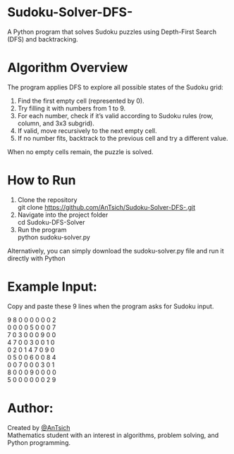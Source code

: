 # Sudoku-Solver-DFS-
A Python program that solves Sudoku puzzles using Depth-First Search (DFS) and backtracking.
# Algorithm Overview
The program applies DFS to explore all possible states of the Sudoku grid:
1. Find the first empty cell (represented by 0).
2. Try filling it with numbers from 1 to 9.
3. For each number, check if it’s valid according to Sudoku rules (row, column, and 3x3 subgrid).
4. If valid, move recursively to the next empty cell.
5. If no number fits, backtrack to the previous cell and try a different value.

When no empty cells remain, the puzzle is solved.
# How to Run
1. Clone the repository  
git clone https://github.com/AnTsich/Sudoku-Solver-DFS-.git  
2. Navigate into the project folder  
cd Sudoku-DFS-Solver  
3. Run the program  
python sudoku-solver.py  

Alternatively, you can simply download the sudoku-solver.py file and run it directly with Python

# Example Input:
Copy and paste these 9 lines when the program asks for Sudoku input.  

9 8 0 0 0 0 0 0 2  
0 0 0 0 5 0 0 0 7  
7 0 3 0 0 0 9 0 0  
4 7 0 0 3 0 0 1 0  
0 2 0 1 4 7 0 9 0  
0 5 0 0 6 0 0 8 4  
0 0 7 0 0 0 3 0 1  
8 0 0 0 9 0 0 0 0  
5 0 0 0 0 0 0 2 9

# Author:
Created by [@AnTsich](https://github.com/AnTsich)  
Mathematics student with an interest in algorithms, problem solving, and Python programming.
